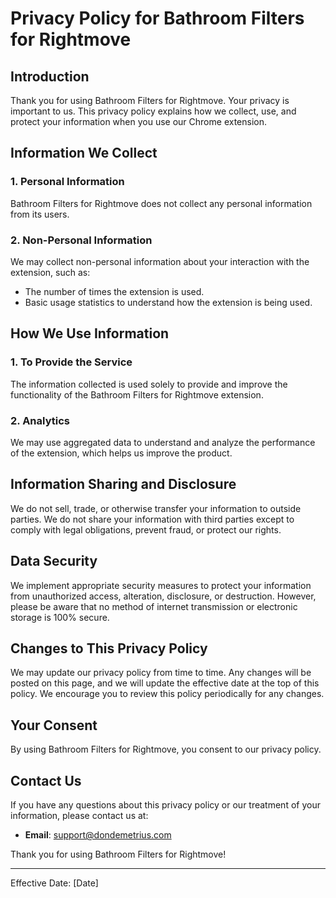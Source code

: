 # Privacy Policy for Bathroom Filters for Rightmove

## Introduction

Thank you for using Bathroom Filters for Rightmove. Your privacy is important to us. This privacy policy explains how we collect, use, and protect your information when you use our Chrome extension.

## Information We Collect

### 1. Personal Information
Bathroom Filters for Rightmove does not collect any personal information from its users.

### 2. Non-Personal Information
We may collect non-personal information about your interaction with the extension, such as:
- The number of times the extension is used.
- Basic usage statistics to understand how the extension is being used.

## How We Use Information

### 1. To Provide the Service
The information collected is used solely to provide and improve the functionality of the Bathroom Filters for Rightmove extension.

### 2. Analytics
We may use aggregated data to understand and analyze the performance of the extension, which helps us improve the product.

## Information Sharing and Disclosure

We do not sell, trade, or otherwise transfer your information to outside parties. We do not share your information with third parties except to comply with legal obligations, prevent fraud, or protect our rights.

## Data Security

We implement appropriate security measures to protect your information from unauthorized access, alteration, disclosure, or destruction. However, please be aware that no method of internet transmission or electronic storage is 100% secure.

## Changes to This Privacy Policy

We may update our privacy policy from time to time. Any changes will be posted on this page, and we will update the effective date at the top of this policy. We encourage you to review this policy periodically for any changes.

## Your Consent

By using Bathroom Filters for Rightmove, you consent to our privacy policy.

## Contact Us

If you have any questions about this privacy policy or our treatment of your information, please contact us at:

- **Email**: [support@dondemetrius.com](mailto:support@dondemetrius.com)

Thank you for using Bathroom Filters for Rightmove!

---

Effective Date: [Date]
